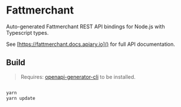 # Fattmerchant

Auto-generated Fattmerchant REST API bindings for Node.js with Typescript types.

See [https://fattmerchant.docs.apiary.io]() for full API documentation.

## Build

> Requires: [openapi-generator-cli](https://openapi-generator.tech/) to be installed.

```js

yarn
yarn update

```
